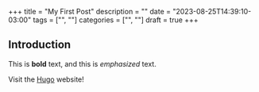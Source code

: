 +++
title = "My First Post"
description = ""
date = "2023-08-25T14:39:10-03:00"
tags = ["", ""]
categories = ["", ""]
draft = true
+++

## Introduction

This is **bold** text, and this is *emphasized* text.

Visit the [Hugo](https://gohugo.io) website!
